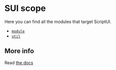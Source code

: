 # SUI scope

Here you can find all the modules that target ScriptUI.

  * [`module`](./module/README.md)
  * [`util`](./util/README.md)

## More info

Read [the docs](../docs/README.md)
